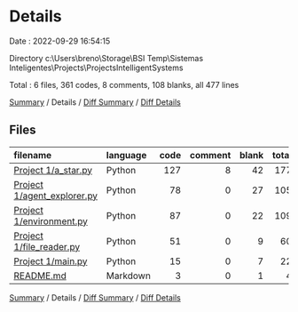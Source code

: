 # Details

Date : 2022-09-29 16:54:15

Directory c:\\Users\\breno\\Storage\\BSI Temp\\Sistemas Inteligentes\\Projects\\ProjectsIntelligentSystems

Total : 6 files,  361 codes, 8 comments, 108 blanks, all 477 lines

[Summary](results.md) / Details / [Diff Summary](diff.md) / [Diff Details](diff-details.md)

## Files
| filename | language | code | comment | blank | total |
| :--- | :--- | ---: | ---: | ---: | ---: |
| [Project 1/a_star.py](/Project%201/a_star.py) | Python | 127 | 8 | 42 | 177 |
| [Project 1/agent_explorer.py](/Project%201/agent_explorer.py) | Python | 78 | 0 | 27 | 105 |
| [Project 1/environment.py](/Project%201/environment.py) | Python | 87 | 0 | 22 | 109 |
| [Project 1/file_reader.py](/Project%201/file_reader.py) | Python | 51 | 0 | 9 | 60 |
| [Project 1/main.py](/Project%201/main.py) | Python | 15 | 0 | 7 | 22 |
| [README.md](/README.md) | Markdown | 3 | 0 | 1 | 4 |

[Summary](results.md) / Details / [Diff Summary](diff.md) / [Diff Details](diff-details.md)